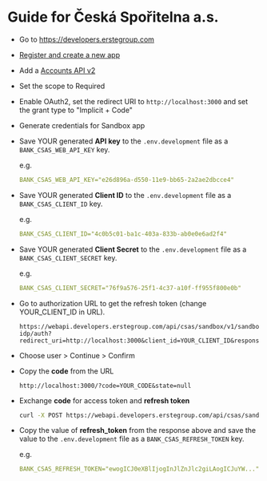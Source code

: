 # Guide for Česká Spořitelna a.s.

- Go to https://developers.erstegroup.com
- [Register and create a new app](https://developers.erstegroup.com/docs/tutorial/general-getting-started)
- Add a [Accounts API v2](https://developers.erstegroup.com/docs/apis/bank.csas/bank.csas.v2%2Faccounts)
- Set the scope to Required
- Enable OAuth2, set the redirect URI to `http://localhost:3000` and set the grant type to "Implicit + Code"
- Generate credentials for Sandbox app

- Save YOUR generated **API key** to the `.env.development` file as a `BANK_CSAS_WEB_API_KEY` key.

  e.g.
  ```yaml
  BANK_CSAS_WEB_API_KEY="e26d896a-d550-11e9-bb65-2a2ae2dbcce4"
  ```

- Save YOUR generated **Client ID** to the `.env.development` file as a `BANK_CSAS_CLIENT_ID` key.

  e.g.
  ```yaml
  BANK_CSAS_CLIENT_ID="4c0b5c01-ba1c-403a-833b-ab0e0e6ad2f4"
  ```

- Save YOUR generated **Client Secret** to the `.env.development` file as a `BANK_CSAS_CLIENT_SECRET` key.

  e.g.
  ```yaml
  BANK_CSAS_CLIENT_SECRET="76f9a576-25f1-4c37-a10f-ff955f800e0b"
  ```

- Go to authorization URL to get the refresh token (change YOUR_CLIENT_ID in URL).

  ```
  https://webapi.developers.erstegroup.com/api/csas/sandbox/v1/sandbox-idp/auth?redirect_uri=http://localhost:3000&client_id=YOUR_CLIENT_ID&response_type=code&access_type=offline
  ```

- Choose user > Continue > Confirm
- Copy the **code** from the URL
  ```
  http://localhost:3000/?code=YOUR_CODE&state=null
  ```

- Exchange **code** for access token and **refresh token**
  ```bash
  curl -X POST https://webapi.developers.erstegroup.com/api/csas/sandbox/v1/sandbox-idp/token -H 'Content-Type: application/x-www-form-urlencoded' -d 'grant_type=authorization_code&code=YOUR_CODE&client_id=YOUR_CLIENT_ID&client_secret=YOUR_CLIENT_SECRET&redirect_uri=http://localhost:3000'
  ```

- Copy the value of **refresh_token** from the response above and save the value to the `.env.development` file as a `BANK_CSAS_REFRESH_TOKEN` key.

  e.g.
  ```yaml
  BANK_CSAS_REFRESH_TOKEN="ewogICJ0eXBlIjogInJlZnJlc2giLAogICJuYW..."
  ```

